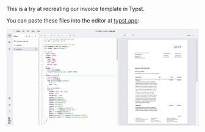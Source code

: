 This is a try at recreating our invoice template in Typst.

You can paste these files into the editor at [typst.app](https://typst.app/):

![Editor Screenshot](editor_screenshot.png)
